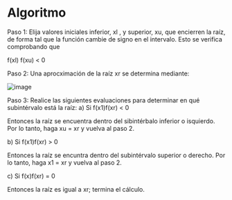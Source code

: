 # Algoritmo

Paso 1:
Elija valores iniciales inferior, xl , y superior, xu, que encierren la raíz, de forma tal que la función cambie de signo en el intervalo. Esto se verifica comprobando que 

f(xl) f(xu) < 0

Paso 2:
Una aprocximación de la raíz xr se determina mediante:

![image](https://github.com/22030130/Numerical-Methods-/assets/147437999/883fe236-abd1-4b51-b0dd-c40ad0efce94)

Paso 3:
Realice las siguientes evaluaciones para determinar en qué subintérvalo está la raíz:
a) Si f(x1)f(xr) < 0

Entonces la raíz se encuentra dentro del sibintérbalo inferior o isquierdo. Por lo tanto, haga xu = xr y vuelva al paso 2.

b) Si f(x1)f(xr) > 0

Entonces la raíz se encuntra dentro del subintérvalo superior o derecho. Por lo tanto, haga x1 = xr y vuelva al paso 2.

c) Si f(x)f(xr) = 0

Entonces la raíz es igual a xr; termina el cálculo.
